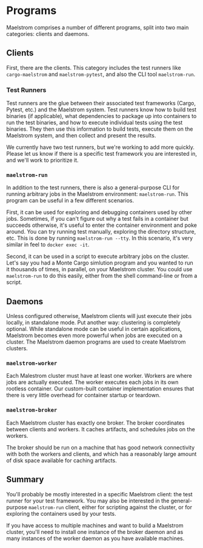 # Programs

Maelstrom comprises a number of different programs, split into two main
categories: clients and daemons.

## Clients

First, there are the clients. This category includes the test runners like
`cargo-maelstrom` and `maelstrom-pytest`, and also the CLI tool
`maelstrom-run`.

### Test Runners

Test runners are the glue between their associated test frameworks (Cargo,
Pytest, etc.) and the Maelstrom system. Test runners know how to build test
binaries (if applicable), what dependencies to package up into containers to
run the test binaries, and how to execute individual tests using the test
binaries. They then use this information to build tests, execute them on the
Maelstrom system, and then collect and present the results.

We currently have two test runners, but we're working to add more quickly.
Please let us know if there is a specific test framework you are interested in,
and we'll work to prioritize it.

### `maelstrom-run`

In addition to the test runners, there is also a general-purpose CLI for
running arbitrary jobs in the Maelstrom environment: `maelstrom-run`.
This program can be useful in a few different scenarios.

First, it can be used for exploring and debugging containers used by other
jobs. Sometimes, if you can't figure out why a test fails in a container but
succeeds otherwise, it's useful to enter the container environment and poke
around. You can try running test manually, exploring the directory structure,
etc. This is done by running `maelstrom-run --tty`. In this scenario, it's very
similar in feel to `docker exec -it`. 

Second, it can be used in a script to execute arbitrary jobs on the cluster.
Let's say you had a Monte Cargo simlution program and you wanted to run it
thousands of times, in parallel, on your Maelstrom cluster. You could use
`maelstrom-run` to do this easily, either from the shell command-line or from a
script.

## Daemons

Unless configured otherwise, Maelstrom clients will just execute their jobs
locally, in standalone mode. Put another way: clustering is completely
optional. While standalone mode can be useful in certain applications,
Maelstrom becomes even more powerful when jobs are executed on a cluster. The
Maelstrom daemon programs are used to create Maelstrom clusters.

### `maelstrom-worker`

Each Malestrom cluster must have at least one worker. Workers are where jobs
are actually executed. The worker executes each jobs in its own rootless
container. Our custom-built container implementation ensures that there is very
little overhead for container startup or teardown.

### `maelstrom-broker`

Each Maelstrom cluster has exactly one broker. The broker coordinates between
clients and workers. It caches artifacts, and schedules jobs on the workers.

The broker should be run on a machine that has good network connectivity with
both the workers and clients, and which has a reasonably large amount of disk
space available for caching artifacts.

## Summary

You'll probably be mostly interested in a specific Maelstrom client: the test
runner for your test framework. You may also be interested in the
general-purpose `maelstrom-run` client, either for scripting against the
cluster, or for exploring the containers used by your tests.

If you have access to multiple machines and want to build a Maelstrom cluster,
you'll need to install one instance of the broker daemon and as many instances
of the worker daemon as you have available machines.
